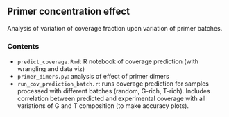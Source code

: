## Primer concentration effect

Analysis of variation of coverage fraction upon variation of primer batches.

### Contents
* `predict_coverage.Rmd`: R notebook of coverage prediction (with wrangling and data viz)
* `primer_dimers.py`: analysis of effect of primer dimers
* `run_cov_prediction_batch.r`: runs coverage prediction for samples processed with different batches (random, G-rich, T-rich). Includes correlation between predicted and experimental coverage with all variations of G and T composition (to make accuracy plots).
